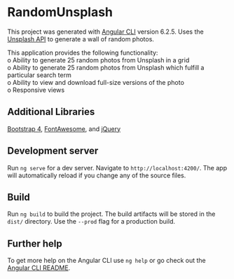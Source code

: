 # RandomUnsplash

This project was generated with [Angular CLI](https://github.com/angular/angular-cli) version 6.2.5.
Uses the [Unsplash API](https://unsplash.com/documentation) to generate a wall of random photos.

This application provides the following functionality:  
o Ability to generate 25 random photos from Unsplash in a grid  
o Ability to generate 25 random photos from Unsplash which fulfill a particular search term  
o Ability to view and download full-size versions of the photo  
o Responsive views  

## Additional Libraries
[Bootstrap 4](https://getbootstrap.com/docs/4.0/getting-started/introduction/), [FontAwesome](https://fontawesome.com/), and [jQuery](https://jquery.com/)

## Development server

Run `ng serve` for a dev server. Navigate to `http://localhost:4200/`. The app will automatically reload if you change any of the source files.

## Build

Run `ng build` to build the project. The build artifacts will be stored in the `dist/` directory. Use the `--prod` flag for a production build.

## Further help

To get more help on the Angular CLI use `ng help` or go check out the [Angular CLI README](https://github.com/angular/angular-cli/blob/master/README.md).
